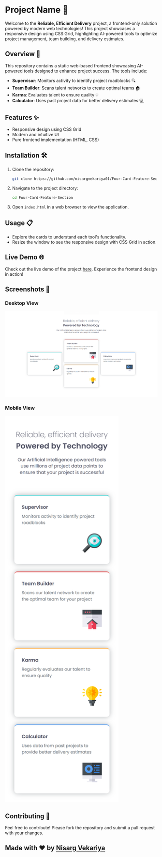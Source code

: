 # Project Name 🚀

Welcome to the **Reliable, Efficient Delivery** project, a frontend-only solution powered by modern web technologies! This project showcases a responsive design using CSS Grid, highlighting AI-powered tools to optimize project management, team building, and delivery estimates.

## Overview 🌟

This repository contains a static web-based frontend showcasing AI-powered tools designed to enhance project success. The tools include:

- **Supervisor**: Monitors activity to identify project roadblocks 🔍
- **Team Builder**: Scans talent networks to create optimal teams 🏠
- **Karma**: Evaluates talent to ensure quality 💡
- **Calculator**: Uses past project data for better delivery estimates 💻

## Features ✨

- Responsive design using CSS Grid
- Modern and intuitive UI
- Pure frontend implementation (HTML, CSS)

## Installation 🛠️

1. Clone the repository:
   ```bash
   git clone https://github.com/nisargvekariya01/Four-Card-Feature-Section/tree/main
   ```
2. Navigate to the project directory:
   ```bash
   cd Four-Card-Feature-Section
   ```
3. Open `index.html` in a web browser to view the application.

## Usage 📋

- Explore the cards to understand each tool's functionality.
- Resize the window to see the responsive design with CSS Grid in action.

## Live Demo 🌐

Check out the live demo of the project [here](https://your-live-demo-url.com). Experience the frontend design in action!

## Screenshots 📸

### Desktop View
<img src="preview_desktop.png" alt="Desktop Screenshot" width=750px> <br>

### Mobile View
<img src="preview_mobile.png" alt="Mobile Screenshot" width=375px> <br>

## Contributing 🤝

Feel free to contribute! Please fork the repository and submit a pull request with your changes.

## Made with ❤️ by [Nisarg Vekariya](https://github.com/nisargvekariya01)
